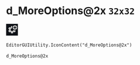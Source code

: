 # d_MoreOptions@2x `32x32`
<img src="/img/d_MoreOptions@2x.png" width=32 height=32>

``` CSharp
EditorGUIUtility.IconContent("d_MoreOptions@2x")
```
```
d_MoreOptions@2x
```
